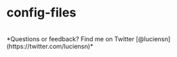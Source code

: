 config-files
============
<br>
*Questions or feedback? Find me on Twitter [@luciensn](https://twitter.com/luciensn)*